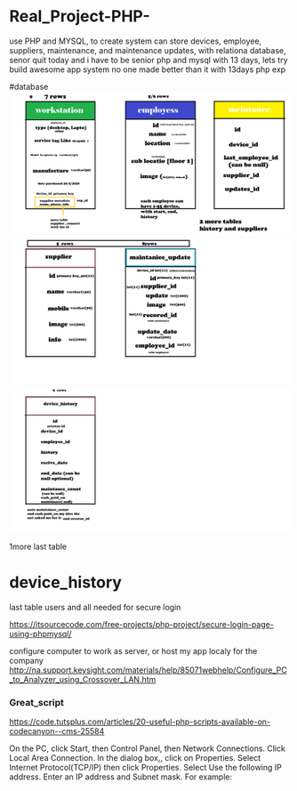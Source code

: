 # Real_Project-PHP-
use PHP and MYSQL, to create system can store devices, employee, suppliers, maintenance, and maintenance updates, with relationa database, senor quit today and i have to be senior php and mysql with 13 days, lets try build awesome app system no one made better than it with 13days php exp


#database
<img src="Untitled.png">
<img src="nm2.png">
<img src="num3.png">

1more last table 

# device_history

last table users and all needed for secure login

https://itsourcecode.com/free-projects/php-project/secure-login-page-using-phpmysql/

configure computer to work as server, or host my app localy for the company
http://na.support.keysight.com/materials/help/85071webhelp/Configure_PC_to_Analyzer_using_Crossover_LAN.htm

### Great_script
https://code.tutsplus.com/articles/20-useful-php-scripts-available-on-codecanyon--cms-25584

On the PC, click Start, then Control Panel, then Network Connections.
Click Local Area Connection.
In the dialog box,, click on Properties.
Select Internet Protocol(TCP/IP) then click Properties.
Select Use the following IP address.
Enter an IP address and Subnet mask. For example:
